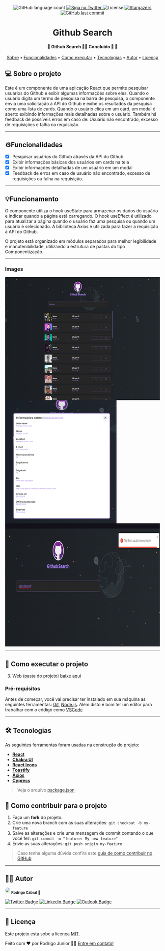 <p align="center">
  <img alt="GitHub language count"
  src="https://img.shields.io/badge/languages-1-green">

  <a href="https://twitter.com/Legend_Attack">
    <img alt="Siga no Twitter" src="https://img.shields.io/twitter/url?style=social&url=https%3A%2F%2Ftwitter.com%2FLegend_Attack">
  </a>

  <img alt="License" src="https://img.shields.io/badge/license-MIT-brightgreen">
   <a href="https://github.com/RodrigoJuniorLiyah/Angular-request-api-and-save-localstorage/stargazers">
    <img alt="Stargazers" src="https://img.shields.io/github/stars/RodrigoJuniorLiyah/Angular-request-api-and-save-localstorage?style=social">
  </a>

  <a href="https://github.com/RodrigoJuniorLiyah/Angular-request-api-and-save-localstorage/commits/main">
    <img alt="GitHub last commit" src="https://img.shields.io/github/last-commit/RodrigoJuniorLiyah/Angular-request-api-and-save-localstorage">
  </a>
</p>

<h1 align="center">
  Github Search
</h1>

<h4 align="center"> 
	🚧  Github Search 👨‍💻 Concluído 🚀 🚧
</h4>

<p align="center">
 <a href="#-sobre-o-projeto">Sobre</a> •
 <a href="#-funcionalidades">Funcionalidades</a> •
 <a href="#-como-executar-o-projeto">Como executar</a> • 
 <a href="#-tecnologias">Tecnologias</a> • 
 <a href="#-autor">Autor</a> • 
 <a href="#user-content--licença">Licença</a>
</p>

## 💻 Sobre o projeto

Este é um componente de uma aplicação React que permite pesquisar usuários do Github e exibir algumas informações sobre eles. Quando o usuário digita um termo de pesquisa na barra de pesquisa, o componente envia uma solicitação à API do Github e exibe os resultados da pesquisa como uma lista de cards. Quando o usuário clica em um card, um modal é aberto exibindo informações mais detalhadas sobre o usuário. Também há feedback de possíveis erros em caso de: Usuário não encontrado, excesso de requisições e falha na requisição.

---

## ⚙️Funcionalidades

- [x] Pesquisar usuários do Github através da API do Github
- [x] Exibir informações básicas dos usuários em cards na tela
- [x] Exibir informações detalhadas de um usuário em um modal
- [x] Feedback de erros em caso de usuário não encontrado, excesso de requisições ou falha na requisição.

---

## 💡Funcionamento

O componente utiliza o hook useState para armazenar os dados do usuário e indicar quando a página está carregando. O hook useEffect é utilizado para atualizar a página quando o usuário faz uma pesquisa ou quando um usuário é selecionado. A biblioteca Axios é utilizada para fazer a requisição à API do Github.

O projeto está organizado em módulos separados para melhor legibilidade e manutenibilidade, utilizando a estrutura de pastas do tipo Componentização.

---

### Images

<p align="center" style="display: flex; align-items: flex-start; justify-content: center;flex-direction: column">
<img alt="Home" title="home" src="./src/assets/imgs/home.png" height="400">
<img alt="modal" title="modal" src="./src/assets/imgs/modal.png" height="400">
<img alt="notfound" title="notfound" src="./src/assets/imgs/notfound.png" height="400">
</p>

---

## 🚀 Como executar o projeto

3. Web (pasta do projeto) <a href="https://github.com/RodrigoJuniorLiyah/Angular-request-api-and-save-localstorage/archive/refs/heads/main.zip">baixe aqui</a>

### Pré-requisitos

Antes de começar, você vai precisar ter instalado em sua máquina as seguintes ferramentas:
[Git](https://git-scm.com), [Node.js](https://nodejs.org/en/).
Além disto é bom ter um editor para trabalhar com o código como [VSCode](https://code.visualstudio.com/)

---

## 🛠 Tecnologias

As seguintes ferramentas foram usadas na construção do projeto:

- **[React](https://pt-br.reactjs.org/)**
- **[Chakra UI](https://chakra-ui.com/)**
- **[React Icons](https://react-icons.github.io/react-icons/)**
- **[Toastify](https://fkhadra.github.io/react-toastify/introduction)**
- **[Axios](https://www.npmjs.com/package/axios)**
- **[Cypress](https://www.cypress.io/)**

> Veja o arquivo [package.json](https://github.com/RodrigoJuniorLiyah/Github-search-React-typescript/blob/main/package.json)

## 💪 Como contribuir para o projeto

1. Faça um **fork** do projeto.
2. Crie uma nova branch com as suas alterações: `git checkout -b my-feature`
3. Salve as alterações e crie uma mensagem de commit contando o que você fez: `git commit -m "feature: My new feature"`
4. Envie as suas alterações: `git push origin my-feature`

> Caso tenha alguma dúvida confira este [guia de como contribuir no GitHub](./CONTRIBUTING.md)

---

## 🐱‍👤 Autor

 <img style="border-radius: 50%;" src="https://avatars3.githubusercontent.com/u/58194578?s=460&u=2cce4cfe93c827e033d632f223d61ffebc496c00&v=4" width="100px;"/>
 <sub><b>Rodrigo Cabral 🚀</b></sub>
 <br />

[![Twitter Badge](https://img.shields.io/badge/-@Legend_Attack-1ca0f1?style=flat-square&labelColor=1ca0f1&logo=twitter&logoColor=white&link=https://twitter.com/tgmarinho)](https://twitter.com/Legend_Attack) [![Linkedin Badge](https://img.shields.io/badge/-Rodrigo-blue?style=flat-square&logo=Linkedin&logoColor=white&link=https://www.linkedin.com/in/rodrigo-junior/)](https://www.linkedin.com/in/rodrigo-junior-969184166/)
[![Outlook Badge](https://img.shields.io/badge/-rodrigo.junior7@outlook.com-c14438?style=flat-square&logo=Outlook&logoColor=white&link=mailto:rodrigo.junior7@outlook.com)](mailto:rodrigo.junior7@outlook.com)

---

## 📝 Licença

Este projeto esta sobe a licença [MIT](./LICENSE).

Feito com ❤️ por Rodrigo Junior 👋🏽 [Entre em contato!](https://www.linkedin.com/in/rodrigo-cabral-dev/)
